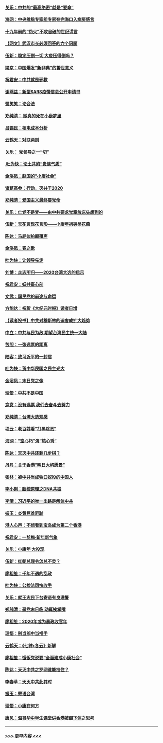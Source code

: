 #### [关乐：中共的“最高绝密”就是“要命”](../pages/nsc993/n11816946.md?t=01250611) 
#### [海网：中央维稳专家组专家夸完海口入病房感言](../pages/nsc993/n11815138.md?t=01250611) 
#### [十九年前的“伪火”不攻自破的世纪谎言](../pages/nsc993/n11813238.md?t=01250611) 
#### [【网文】武汉市长必须回答的六个问题](../pages/nsc993/n11813848.md?t=01250611) 
#### [伍新：稳定压倒一切 大疫压得倒吗？](../pages/nsc993/n11812634.md?t=01250611) 
#### [梁京：中国爆发“新非典”的警世意义](../pages/nsc993/n11812554.md?t=01250611) 
#### [祝君安：中共就是邪教](../pages/nsc993/n11812431.md?t=01250611) 
#### [谢燕益：新型SARS疫情信息公开申请书](../pages/nsc993/n11808840.md?t=01250611) 
#### [蜀笑笑：论合法](../pages/nsc993/n11808064.md?t=01250611) 
#### [郑纯清： 她真的死在小康梦里](../pages/nsc993/n11806623.md?t=01250611) 
#### [吕锡民：核电成本分析](../pages/nsc993/n11806284.md?t=01250611) 
#### [云鹤天：对联两则](../pages/nsc993/n11805957.md?t=01250611) 
#### [关乐： 党领导之一“切”](../pages/nsc993/n11804505.md?t=01250611) 
#### [ 吐为快：论土共的“贵族气质”](../pages/nsc993/n11804490.md?t=01250611) 
#### [金浴凤：赵国的“小康社会”](../pages/nsc993/n11804452.md?t=01250611) 
#### [诸葛高参：行动，灭共于2020](../pages/nsc993/n11804120.md?t=01250611) 
#### [郑纯清：爱国主义最终要党命](../pages/nsc993/n11802197.md?t=01250611) 
#### [关乐：亡党不是梦——由中共要求党章放床头想到的](../pages/nsc993/n11802156.md?t=01250611) 
#### [伍新：无花言现花言形——小康年初哭吴花燕](../pages/nsc993/n11800044.md?t=01250611) 
#### [陈达：马屁似拍颠覆声](../pages/nsc993/n11800010.md?t=01250611) 
#### [金浴凤：春之歌](../pages/nsc993/n11797687.md?t=01250611) 
#### [吐为快：让领导先走](../pages/nsc993/n11797512.md?t=01250611) 
#### [刘博：众志所归——2020台湾大选的启示](../pages/nsc993/n11796878.md?t=01250611) 
#### [祝君安：妖共畜心剖](../pages/nsc993/n11794273.md?t=01250611) 
#### [文武：国民党的前途与命运](../pages/nsc993/n11794198.md?t=01250611) 
#### [方能达：祝贺《大纪元时报》读者日增](../pages/nsc993/n11793807.md?t=01250611) 
#### [【读者投书】中共对穆斯林的迫害成扩大趋势](../pages/nsc993/n11791371.md?t=01250611) 
#### [中立：中共与民为敌 期望台湾民主统一大陆](../pages/nsc993/n11790392.md?t=01250611) 
#### [苦胆：一张选票的距离](../pages/nsc993/n11788914.md?t=01250611) 
#### [陆客：致习近平的一封信](../pages/nsc993/n11788867.md?t=01250611) 
#### [吐为快：贺中华民国之民主光大](../pages/nsc993/n11788618.md?t=01250611) 
#### [金浴凤：末日党之像](../pages/nsc993/n11787475.md?t=01250611) 
#### [理悟：中共不是中国](../pages/nsc993/n11787463.md?t=01250611) 
#### [念贲：没有选票  我们去奋斗去努力](../pages/nsc993/n11787398.md?t=01250611) 
#### [郑纯清：台湾大选观感](../pages/nsc993/n11786210.md?t=01250611) 
#### [项云：老百姓看“打黑除恶”](../pages/nsc993/n11785398.md?t=01250611) 
#### [海网：“空心朽”演“核心秀”](../pages/nsc993/n11783874.md?t=01250611) 
#### [陈达：天灭中共还剩几步棋？](../pages/nsc993/n11783719.md?t=01250611) 
#### [丹丹：关于香港“明日大屿愿景”](../pages/nsc993/n11783273.md?t=01250611) 
#### [张林：被中共当成牲口奴役的中国人](../pages/nsc993/n11782397.md?t=01250611) 
#### [李小刚：脑控原理之DNA共振](../pages/nsc993/n11780962.md?t=01250611) 
#### [李清：习近平的唯一出路是解体中共](../pages/nsc993/n11780866.md?t=01250611) 
#### [振玉：炎黄巨难奇耻](../pages/nsc993/n11779632.md?t=01250611) 
#### [港人心声：不想看到宝岛成为第二个香港](../pages/nsc993/n11778817.md?t=01250611) 
#### [祝君安：一剪梅‧新年新气象](../pages/nsc993/n11776340.md?t=01250611) 
#### [关乐：小康年 大役现](../pages/nsc993/n11774213.md?t=01250611) 
#### [伍新：红朝总理令怎总不灵？](../pages/nsc993/n11770813.md?t=01250611) 
#### [廖祖笙：千年不遇的乱政](../pages/nsc993/n11770373.md?t=01250611) 
#### [吐为快：公检法司快收手](../pages/nsc993/n11770359.md?t=01250611) 
#### [关乐：就王志民下台寄语有良港警](../pages/nsc993/n11769903.md?t=01250611) 
#### [郑纯清：恶党末日临 动辄挨掌嘴](../pages/nsc993/n11769356.md?t=01250611) 
#### [廖祖笙：2020年或为暴政收官年](../pages/nsc993/n11768216.md?t=01250611) 
#### [理悟：别当郎中当推手](../pages/nsc993/n11768243.md?t=01250611) 
#### [云鹤天：《七律▪冬云》新解](../pages/nsc993/n11768204.md?t=01250611) 
#### [廖祖笙：饿饭党说要“全面建成小康社会”](../pages/nsc993/n11767482.md?t=01250611) 
#### [陈达：天灭中共之罗网谁能挡住？](../pages/nsc993/n11767465.md?t=01250611) 
#### [李春草：天灭中共此其时](../pages/nsc993/n11767452.md?t=01250611) 
#### [振玉：寄语台湾](../pages/nsc993/n11767432.md?t=01250611) 
#### [理悟：小康在何方](../pages/nsc993/n11767394.md?t=01250611) 
#### [唐风：温哥华中学生课堂讲香港被踢下体之思考](../pages/nsc993/n11766848.md?t=01250611) 

----
#### [ >>> 更早内容 <<< ](../indexes/nsc993-earlier.md)
